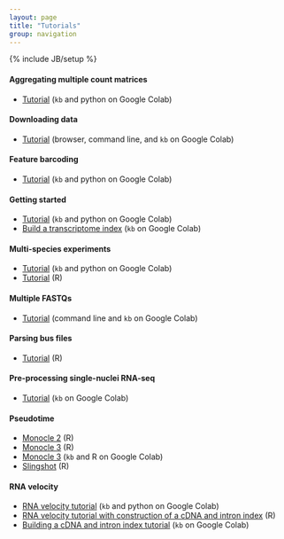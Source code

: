 ```yaml
---
layout: page
title: "Tutorials"
group: navigation
---
```


{% include JB/setup %}

#### Aggregating multiple count matrices
- [Tutorial](https://colab.research.google.com/github/pachterlab/kallistobustools/blob/master/notebooks/kb_aggregating_count_matrices.ipynb) (`kb` and python on Google Colab)

#### Downloading data
- [Tutorial](https://colab.research.google.com/github/pachterlab/kallistobustools/blob/master/notebooks/data_download.ipynb) (browser, command line, and `kb` on Google Colab)

#### Feature barcoding
- [Tutorial](https://colab.research.google.com/github/pachterlab/kallistobustools/blob/master/notebooks/kb_kite.ipynb) (`kb` and python on Google Colab)

#### Getting started
- [Tutorial](https://colab.research.google.com/github/pachterlab/kallistobustools/blob/master/notebooks/kb_standard.ipynb) (`kb` and python on Google Colab)
- [Build a transcriptome index](https://colab.research.google.com/github/pachterlab/kallistobustools/blob/master/notebooks/kb_transcriptome_index.ipynb) (`kb` on Google Colab)

#### Multi-species experiments
- [Tutorial](https://colab.research.google.com/github/pachterlab/kallistobustools/blob/master/notebooks/kb_species_mixing.ipynb) (`kb` and python on Google Colab)
- [Tutorial](https://bustools.github.io/BUS_notebooks_R/10xv2.html) (R)

#### Multiple FASTQs
- [Tutorial](https://colab.research.google.com/github/pachterlab/kallistobustools/blob/master/notebooks/kb_multiple_files.ipynb) (command line and `kb` on Google Colab)

#### Parsing bus files
- [Tutorial](https://bustools.github.io/BUS_notebooks_R/10xv3.html) (R)

#### Pre-processing single-nuclei RNA-seq
- [Tutorial](https://colab.research.google.com/github/pachterlab/kallistobustools/blob/master/notebooks/kb_single_nucleus.ipynb) (`kb` on Google Colab)

#### Pseudotime
- [Monocle 2](https://bustools.github.io/BUS_notebooks_R/monocle2.html) (R)
- [Monocle 3](https://bustools.github.io/BUS_notebooks_R/monocle3.html) (R)
- [Monocle 3](https://colab.research.google.com/github/pachterlab/kallistobustools/blob/master/notebooks/kb_monocle.ipynb) (`kb` and R on Google Colab)
- [Slingshot](https://bustools.github.io/BUS_notebooks_R/slingshot.html) (R)

#### RNA velocity
- [RNA velocity tutorial](https://colab.research.google.com/github/pachterlab/kallistobustools/blob/master/notebooks/kb_velocity.ipynb) (`kb` and python on Google Colab)
- [RNA velocity tutorial with construction of a cDNA and intron index](https://bustools.github.io/BUS_notebooks_R/velocity.html) (R)
- [Building a cDNA and intron index tutorial](https://colab.research.google.com/github/pachterlab/kallistobustools/blob/master/notebooks/kb_velocity_index.ipynb) (`kb` on Google Colab)
